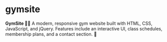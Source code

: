 # gymsite
**GymSite 🏋️‍♂️**   A modern, responsive gym website built with HTML, CSS, JavaScript, and jQuery. Features include an interactive UI, class schedules, membership plans, and a contact section. 🚀
